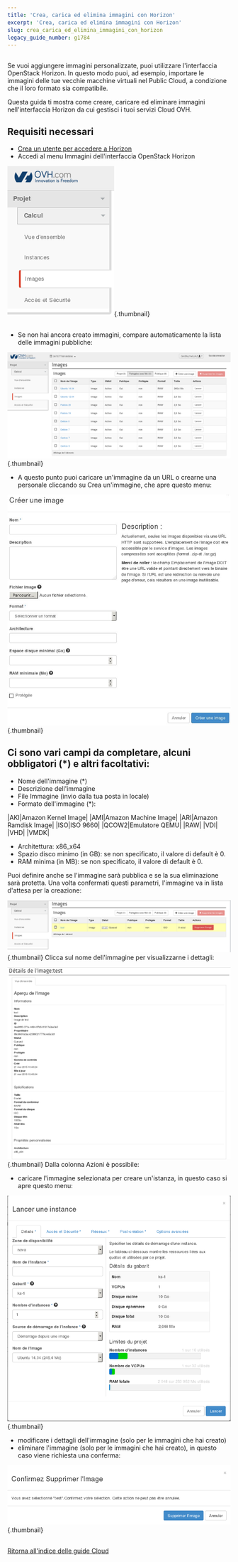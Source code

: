 ```yaml
---
title: 'Crea, carica ed elimina immagini con Horizon'
excerpt: 'Crea, carica ed elimina immagini con Horizon'
slug: crea_carica_ed_elimina_immagini_con_horizon
legacy_guide_number: g1784
---
```



## 
Se vuoi aggiungere immagini personalizzate, puoi utilizzare l'interfaccia OpenStack Horizon.
In questo modo puoi, ad esempio, importare le immagini delle tue vecchie macchine virtuali nel Public Cloud, a condizione che il loro formato sia compatibile.

Questa guida ti mostra come creare, caricare ed eliminare immagini nell'interfaccia Horizon da cui gestisci i tuoi servizi Cloud OVH.


## Requisiti necessari

- [Crea un utente per accedere a Horizon]({legacy}1773)
- Accedi al menu Immagini dell'interfaccia OpenStack Horizon



![](images/img_2661.jpg){.thumbnail}


## 

- Se non hai ancora creato immagini, compare automaticamente la lista delle immagini pubbliche:



![](images/img_2662.jpg){.thumbnail}

- A questo punto puoi caricare un'immagine da un URL o crearne una personale cliccando su Crea un'immagine, che apre questo menu:



![](images/img_2720.jpg){.thumbnail}

## Ci sono vari campi da completare, alcuni obbligatori (*) e altri facoltativi:

- Nome dell'immagine (*)
- Descrizione dell'immagine
- File Immagine (invio dalla tua posta in locale)
- Formato dell'immagine (*):

|AKI|Amazon Kernel Image|
|AMI|Amazon Machine Image|
|ARI|Amazon Ramdisk Image|
|ISO|ISO 9660|
|QCOW2|Emulatore QEMU|
|RAW|
|VDI|
|VHD|
|VMDK|



- Architettura: x86_x64
- Spazio disco minimo (in GB): se non specificato, il valore di default è 0.
- RAM minima (in MB): se non specificato, il valore di default è 0.


Puoi definire anche se l'immagine sarà pubblica e se la sua eliminazione sarà protetta.
Una volta confermati questi parametri, l'immagine va in lista d'attesa per la creazione:

![](images/img_2664.jpg){.thumbnail}
Clicca sul nome dell'immagine per visualizzarne i dettagli:

![](images/img_2665.jpg){.thumbnail}
Dalla colonna Azioni è possibile:

- caricare l'immagine selezionata per creare un'istanza, in questo caso si apre questo menu:



![](images/img_2666.jpg){.thumbnail}

- modificare i dettagli dell'immagine (solo per le immagini che hai creato)
- eliminare l'immagine (solo per le immagini che hai creato), in questo caso viene richiesta una conferma:



![](images/img_2667.jpg){.thumbnail}


## 
[Ritorna all'indice delle guide Cloud]({legacy}1785)

